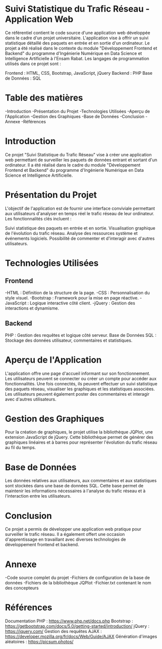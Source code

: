 # Suivi Statistique du Trafic Réseau - Application Web


Ce référentiel contient le code source d'une application web développée dans le cadre d'un projet universitaire. L'application vise à offrir un suivi statistique détaillé des paquets en entrée et en sortie d'un ordinateur. Le projet a été réalisé dans le contexte du module "Développement Frontend et Backend" du programme d'Ingénierie Numérique en Data Science et Intelligence Artificielle à l'Ensam Rabat. Les langages de programmation utilisés dans ce projet sont :

Frontend : HTML, CSS, Bootstrap, JavaScript, jQuery
Backend : PHP
Base de Données : SQL
# Table des matières
-Introduction
-Présentation du Projet
-Technologies Utilisées
-Aperçu de l'Application
-Gestion des Graphiques
-Base de Données
-Conclusion
-Annexe
-Références
# Introduction
Ce projet "Suivi Statistique du Trafic Réseau" vise à créer une application web permettant de surveiller les paquets de données entrant et sortant d'un ordinateur. Il a été réalisé dans le cadre du module "Développement Frontend et Backend" du programme d'Ingénierie Numérique en Data Science et Intelligence Artificielle.

# Présentation du Projet
L'objectif de l'application est de fournir une interface conviviale permettant aux utilisateurs d'analyser en temps réel le trafic réseau de leur ordinateur. Les fonctionnalités clés incluent :

Suivi statistique des paquets en entrée et en sortie.
Visualisation graphique de l'évolution du trafic réseau.
Analyse des ressources système et événements logiciels.
Possibilité de commenter et d'interagir avec d'autres utilisateurs.
# Technologies Utilisées
## Frontend
-HTML : Définition de la structure de la page.
-CSS : Personnalisation du style visuel.
-Bootstrap : Framework pour la mise en page réactive.
-JavaScript : Logique interactive côté client.
-jQuery : Gestion des interactions et dynamisme.
## Backend
PHP : Gestion des requêtes et logique côté serveur.
Base de Données
SQL : Stockage des données utilisateur, commentaires et statistiques.
# Aperçu de l'Application
L'application offre une page d'accueil informant sur son fonctionnement. Les utilisateurs peuvent se connecter ou créer un compte pour accéder aux fonctionnalités. Une fois connectés, ils peuvent effectuer un suivi statistique des paquets réseau, visualiser les graphiques et les statistiques associées. Les utilisateurs peuvent également poster des commentaires et interagir avec d'autres utilisateurs.

# Gestion des Graphiques
Pour la création de graphiques, le projet utilise la bibliothèque JQPlot, une extension JavaScript de jQuery. Cette bibliothèque permet de générer des graphiques linéaires et à barres pour représenter l'évolution du trafic réseau au fil du temps.

# Base de Données
Les données relatives aux utilisateurs, aux commentaires et aux statistiques sont stockées dans une base de données SQL. Cette base permet de maintenir les informations nécessaires à l'analyse du trafic réseau et à l'interaction entre les utilisateurs.

# Conclusion
Ce projet a permis de développer une application web pratique pour surveiller le trafic réseau. Il a également offert une occasion d'apprentissage en travaillant avec diverses technologies de développement frontend et backend.

# Annexe
-Code source complet du projet
-Fichiers de configuration de la base de données
-Fichiers de la bibliothèque JQPlot
-Fichier.txt contenant le nom des concepteurs
# Références
Documentation PHP : https://www.php.net/docs.php
Bootstrap : https://getbootstrap.com/docs/5.0/getting-started/introduction/
jQuery : https://jquery.com/
Gestion des requêtes AJAX : https://developer.mozilla.org/fr/docs/Web/Guide/AJAX
Génération d'images aléatoires : https://picsum.photos/
